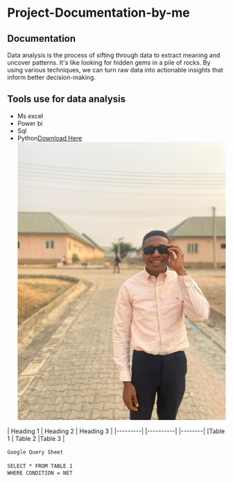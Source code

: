 # Project-Documentation-by-me

## Documentation
Data analysis is the process of sifting through data to extract meaning and uncover patterns.  It's like looking for hidden gems in a pile of rocks. By using various techniques, we can turn raw data into actionable insights that inform better decision-making.

## Tools use for data analysis
- Ms excel
- Power bi
- Sql
- Python[Download Here](https//microsoft.com)
![](IMG-20220201-WA0024.jpg)

| Heading 1 | Heading 2 | Heading 3 |
|---------| |----------| |--------|
[Table 1 | Table 2 |Table 3 |

~~~
Google Query Sheet

SELECT * FROM TABLE 1
WHERE CONDITION = NET


  
  

